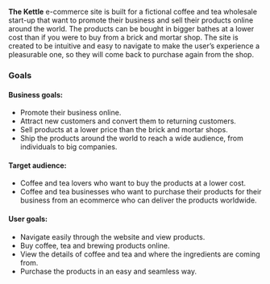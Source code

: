 **The Kettle** e-commerce site is built for a fictional coffee and tea wholesale start-up that want to promote their business and sell their products online around the world. The products can be bought in bigger bathes at a lower cost than if you were to buy from a brick and mortar shop. The site is created to be intuitive and easy to navigate to make the user’s experience a pleasurable one, so they will come back to purchase again from the shop.

### Goals

#### Business goals:

- Promote their business online.
- Attract new customers and convert them to returning customers.
- Sell products at a lower price than the brick and mortar shops.
- Ship the products around the world to reach a wide audience, from individuals to big companies.



#### Target audience:

- Coffee and tea lovers who want to buy the products at a lower cost.
- Coffee and tea businesses who want to purchase their products for their business from an ecommerce who can deliver the products worldwide.



#### User goals:

- Navigate easily through the website and view products. 
- Buy coffee, tea and brewing products online.
- View the details of coffee and tea and where the ingredients are coming from.
- Purchase the products in an easy and seamless way.
